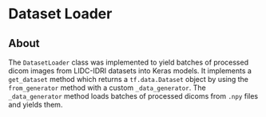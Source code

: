 # Dataset Loader
## About
The `DatasetLoader` class was implemented to yield batches of processed dicom images from LIDC-IDRI datasets into Keras models. It implements a `get_dataset` method which returns a `tf.data.Dataset` object by using the `from_generator` method with a custom `_data_generator`. 
The `_data_generator` method loads batches of processed dicoms from `.npy` files and yields them.
